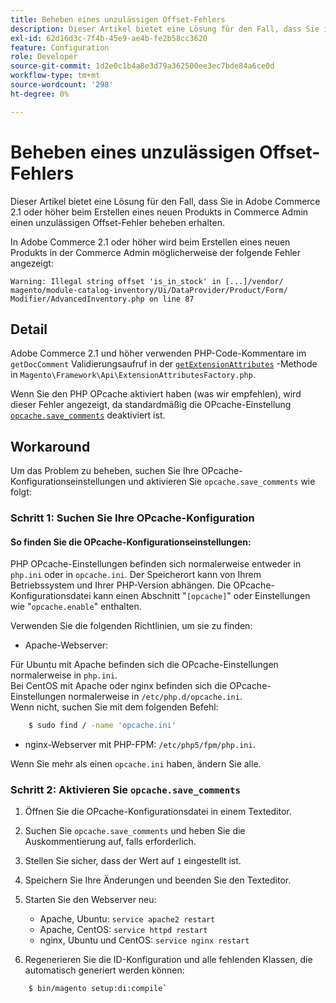 ```yaml
---
title: Beheben eines unzulässigen Offset-Fehlers
description: Dieser Artikel bietet eine Lösung für den Fall, dass Sie in Adobe Commerce 2.1 oder höher beim Erstellen eines neuen Produkts in Commerce Admin einen unzulässigen Offset-Fehler beheben erhalten.
exl-id: 62d16d3c-7f4b-45e9-ae4b-fe2b58cc3620
feature: Configuration
role: Developer
source-git-commit: 1d2e0c1b4a8e3d79a362500ee3ec7bde84a6ce0d
workflow-type: tm+mt
source-wordcount: '298'
ht-degree: 0%

---
```


# Beheben eines unzulässigen Offset-Fehlers

Dieser Artikel bietet eine Lösung für den Fall, dass Sie in Adobe Commerce 2.1 oder höher beim Erstellen eines neuen Produkts in Commerce Admin einen unzulässigen Offset-Fehler beheben erhalten.

In Adobe Commerce 2.1 oder höher wird beim Erstellen eines neuen Produkts in der Commerce Admin möglicherweise der folgende Fehler angezeigt:

```text
Warning: Illegal string offset 'is_in_stock' in [...]/vendor/
magento/module-catalog-inventory/Ui/DataProvider/Product/Form/
Modifier/AdvancedInventory.php on line 87
```

## Detail

Adobe Commerce 2.1 und höher verwenden PHP-Code-Kommentare im `getDocComment` Validierungsaufruf in der [`getExtensionAttributes`](https://github.com/magento/magento2/blob/2.3/lib/internal/Magento/Framework/Api/ExtensionAttributesFactory.php#L64-L73) -Methode in `Magento\Framework\Api\ExtensionAttributesFactory.php`.

Wenn Sie den PHP OPcache aktiviert haben (was wir empfehlen), wird dieser Fehler angezeigt, da standardmäßig die OPcache-Einstellung [`opcache.save_comments`](http://php.net/manual/en/opcache.configuration.php#ini.opcache.save_comments) deaktiviert ist.

## Workaround

Um das Problem zu beheben, suchen Sie Ihre OPcache-Konfigurationseinstellungen und aktivieren Sie `opcache.save_comments` wie folgt:

### Schritt 1: Suchen Sie Ihre OPcache-Konfiguration

#### So finden Sie die OPcache-Konfigurationseinstellungen:

PHP OPcache-Einstellungen befinden sich normalerweise entweder in `php.ini` oder in `opcache.ini`. Der Speicherort kann von Ihrem Betriebssystem und Ihrer PHP-Version abhängen. Die OPcache-Konfigurationsdatei kann einen Abschnitt &quot;`[opcache]`&quot; oder Einstellungen wie &quot;`opcache.enable`&quot; enthalten.

Verwenden Sie die folgenden Richtlinien, um sie zu finden:

* Apache-Webserver:<br>

Für Ubuntu mit Apache befinden sich die OPcache-Einstellungen normalerweise in `php.ini`.<br>
Bei CentOS mit Apache oder nginx befinden sich die OPcache-Einstellungen normalerweise in `/etc/php.d/opcache.ini`.<br>
Wenn nicht, suchen Sie mit dem folgenden Befehl:

```bash
    $ sudo find / -name 'opcache.ini'
```

* nginx-Webserver mit PHP-FPM: `/etc/php5/fpm/php.ini`.

Wenn Sie mehr als einen `opcache.ini` haben, ändern Sie alle.


### Schritt 2: Aktivieren Sie `opcache.save_comments`

1. Öffnen Sie die OPcache-Konfigurationsdatei in einem Texteditor.
1. Suchen Sie `opcache.save_comments` und heben Sie die Auskommentierung auf, falls erforderlich.
1. Stellen Sie sicher, dass der Wert auf `1` eingestellt ist.
1. Speichern Sie Ihre Änderungen und beenden Sie den Texteditor.
1. Starten Sie den Webserver neu:

   * Apache, Ubuntu: `service apache2 restart`
   * Apache, CentOS: `service httpd restart`
   * nginx, Ubuntu und CentOS: `service nginx restart`

1. Regenerieren Sie die ID-Konfiguration und alle fehlenden Klassen, die automatisch generiert werden können:

```bash
    $ bin/magento setup:di:compile`
```
